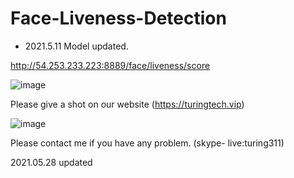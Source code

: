 # Face-Liveness-Detection

- 2021.5.11   Model updated.

http://54.253.233.223:8889/face/liveness/score

![image](https://user-images.githubusercontent.com/80960135/116544496-cd669880-a921-11eb-83e1-67f714a8e545.png)

Please give a shot on our website (https://turingtech.vip)

![image](https://user-images.githubusercontent.com/80960135/117600124-f129aa00-b17d-11eb-8f25-6f3b9ed34b6c.png)

Please contact me if you have any problem. (skype- live:turing311)

2021.05.28 updated
